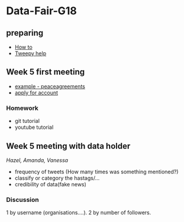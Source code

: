 # Data-Fair-G18
## preparing
* [How to](https://www.youtube.com/watch?v=Ou_floKQqd8)
* [Tweepy help](http://docs.tweepy.org/en/v3.9.0/index.html)

## Week 5 first meeting
* [example - peaceagreements](https://pax.peaceagreements.org/static/covid19ceasefires/)
* [apply for account](https://developer.twitter.com/en/apply-for-access)

### Homework
* git tutorial
* youtube tutorial

## Week 5 meeting with data holder
*Hazel, Amanda, Vanessa*
* frequency of tweets (How many times was something mentioned?)
* classify or category the hastags/...
* credibility of data(fake news)

### Discussion
1 by username (organisations....).
2 by number of followers.
